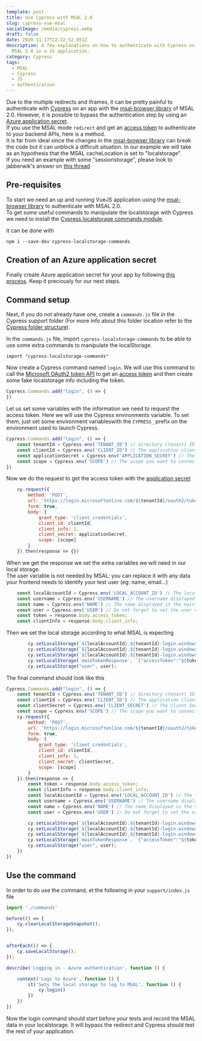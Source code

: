 ```yaml
---
template: post
title: Use Cypress with MSAL 2.0
slug: cypress-vue-msal
socialImage: /media/cypress.webp
draft: false
date: 2020-11-17T22:22:52.051Z
description: A few explanations on how to authenticate with Cypress on Azure
  MSAL 2.0 in a JS application.
category: Cypress
tags:
  - MSAL
  - Cypress
  - JS
  - authentication
---
```

Due to the multiple redirects and iframes, it can be pretty painful to authenticate with [Cypress](https://www.cypress.io/) on an app with the [msal-browser library](https://www.npmjs.com/package/@azure/msal-browser) of MSAL 2.0. However, it is possible to bypass the authentication step by using an [Azure application secret](https://docs.microsoft.com/en-us/azure/active-directory/develop/howto-create-service-principal-portal#option-2-create-a-new-application-secret).  
If you use the MSAL mode `redirect` and get an [access token](https://docs.microsoft.com/en-us/azure/active-directory/develop/v2-oauth2-auth-code-flow#request-an-access-token) to authenticate to your backend APIs, here is a method.  
It is far from ideal since the changes in the [msal-browser library](https://www.npmjs.com/package/@azure/msal-browser) can break the code but it can unblock a difficult situation.
In our example we will take as an hypothesis that the MSAL cacheLocation is set to "localstorage".  
If you need an example with some "sessionstorage", please look to jabberwik's answer on [this thread](https://stackoverflow.com/a/63490929)  

## Pre-requisites
To start we need an up and running VueJS application using the [msal-browser library](https://www.npmjs.com/package/@azure/msal-browser) to authenticate with MSAL 2.0.  
To get some useful commands to manipulate the localstorage with Cypress we need to install the [Cypress localstorage commands module](https://www.npmjs.com/package/cypress-localstorage-commands).  

It can be done with  

`npm i --save-dev cypress-localstorage-commands`

## Creation of an Azure application secret

Finally create Azure application secret for your app by following [this process](https://docs.microsoft.com/en-us/azure/active-directory/develop/howto-create-service-principal-portal#option-2-create-a-new-application-secret). Keep it preciously for our next steps.

## Command setup

Next, if you do not already have one, create a `commands.js` file in the Cypress support folder (For more info about this folder location refer to the  [Cypress folder structure](https://docs.cypress.io/guides/core-concepts/writing-and-organizing-tests.html#Folder-Structure)).

In the `commands.js` file, import `cypress-localstorage-commands` to be able to use some extra commands to manipulate the localStorage.

`import "cypress-localstorage-commands"`

Now create a Cypress command named `login`. We will use this command to call the [Microsoft OAuth2 token API](https://docs.microsoft.com/en-us/azure/active-directory/develop/v2-oauth2-auth-code-flow#request-an-access-token) to get an [access token](https://docs.microsoft.com/en-us/azure/active-directory/develop/v2-oauth2-auth-code-flow#request-an-access-token) and then create some fake localstorage info including the token.

``` javascript
Cypress.Commands.add("login", () => {
})
```

Let us set some variables with the information we need to request the access token. Here we will use the Cypress environments variable. To set them, just set some environment variableswith the `CYPRESS_` prefix on the environment used to launch Cypress.

``` javascript
Cypress.Commands.add("login", () => {
    const tenantId = Cypress.env('TENANT_ID') // directory (tenant) ID displayed in the Overview of your Azure app
    const clientId = Cypress.env('CLIENT_ID') // The application client ID available in the overview of your app
    const applicationSecret = Cypress.env('APPLICATION_SECRET') // The client Secret that you have generated
    const scope = Cypress.env('SCOPE') // The scope you want to connect to. For example User.Read   
})
```

Now we do the request to get the access token with the [application secret](https://docs.microsoft.com/en-us/azure/active-directory/develop/howto-create-service-principal-portal#option-2-create-a-new-application-secret)

``` javascript
    cy.request({
        method: 'POST',
        url: `https://login.microsoftonline.com/${tenantId}/oauth2/token/`,
        form: true,
        body: {
            grant_type: 'client_credentials',
            client_id: clientId,
            client_info: 1,
            client_secret: applicationSecret,
            scope: [scope]
        }
    }).then(response => {})
```

When we get the response we set the extra variables we will need in our local storage.  
The user variable is not needed by MSAL: you can replace it with any data your frontend needs to identify your test user (eg: name, email...)


``` javascript
    const localAccountId = Cypress.env('LOCAL_ACCOUNT_ID') // The localAccountId in the field mainTokenResponse of your localstorage when authenticated with the Cypress user account
    const username = Cypress.env('USERNAME') // The username displayed in the mainTokenResponse when you log in with this account
    const name = Cypress.env('NAME') // The name displayed in the mainTokenResponse when you log in with this account
    const user = Cypress.env('USER') // Do not forget to set the user data that your application needs to work properly because the application secret is not linked to any user
    const token = response.body.access_token;
    const clientInfo = response.body.client_info;
```

Then we set the local storage according to what MSAL is expecting

``` javascript        
        cy.setLocalStorage(`${localAccountId}.${tenantId}-login.windows.net-accesstoken-${clientId}-${tenantId}-${scope}`, `{"homeAccountId":"${localAccountId}.${tenantId}","credentialType":"AccessToken","secret":"${token}","cachedAt":"1602169142","expiresOn":"1602176233","extendedExpiresOn":"1602309832","environment":"login.windows.net","clientId":"${clientId}","realm":"${tenantId}","target":"${scope}"}`);
        cy.setLocalStorage(`${localAccountId}.${tenantId}-login.windows.net-${tenantId}`, `{"authorityType":"MSSTS","clientInfo":"${clientInfo}","homeAccountId":"${localAccountId}.${tenantId}","environment":"login.windows.net","realm":"${tenantId}","localAccountId":"${localAccountId}","username":"${username}","name":"${name}"}`);
        cy.setLocalStorage(`${localAccountId}.${tenantId}-login.windows.net-idtoken-${clientId}-${tenantId}-`, `{"credentialType":"IdToken","homeAccountId":"${localAccountId}.${tenantId}","environment":"login.windows.net","clientId":"${clientId}","secret":"${token}","realm":"${tenantId}"}`);
        cy.setLocalStorage(`mainTokenResponse`, `{"accessToken":"${token}", "account":{"homeAccountId": "${localAccountId}.${tenantId}","environment": "login.windows.net","tenantId": "${tenantId}","username": "${username}","name": "${name}"}}`);
        cy.setLocalStorage("user", user); 
```

The final command should look like this

``` javascript
Cypress.Commands.add("login", () => {
    const tenantId = Cypress.env('TENANT_ID') // directory (tenant) ID displayed in the Overview of your Azure app
    const clientId = Cypress.env('CLIENT_ID') // The application client ID available in the overview of your app
    const clientSecret = Cypress.env('CLIENT_SECRET') // The client Secret that you have generated
    const scope = Cypress.env('SCOPE') // The scope you want to connect to. For example User.Read   
    cy.request({
        method: 'POST',
        url: `https://login.microsoftonline.com/${tenantId}/oauth2/token/`,
        form: true,
        body: {
            grant_type: 'client_credentials',
            client_id: clientId,
            client_info: 1,
            client_secret: clientSecret,
            scope: [scope]
        }
    }).then(response => {
        const token = response.body.access_token;
        const clientInfo = response.body.client_info;
        const localAccountId = Cypress.env('LOCAL_ACCOUNT_ID') // The localAccountId in the field mainTokenResponse of your localstorage when authenticated with the Cypress user account
        const username = Cypress.env('USERNAME') // The username displayed in the mainTokenResponse when you log in with this account
        const name = Cypress.env('NAME') // The name displayed in the mainTokenResponse when you log in with this account
        const user = Cypress.env('USER') // Do not forget to set the user data that your application needs to work properly because the client secret is not linked to any user

        cy.setLocalStorage(`${localAccountId}.${tenantId}-login.windows.net-accesstoken-${clientId}-${tenantId}-${scope}`, `{"homeAccountId":"${localAccountId}.${tenantId}","credentialType":"AccessToken","secret":"${token}","cachedAt":"1602169142","expiresOn":"1602176233","extendedExpiresOn":"1602309832","environment":"login.windows.net","clientId":"${clientId}","realm":"${tenantId}","target":"${scope}"}`);
        cy.setLocalStorage(`${localAccountId}.${tenantId}-login.windows.net-${tenantId}`, `{"authorityType":"MSSTS","clientInfo":"${clientInfo}","homeAccountId":"${localAccountId}.${tenantId}","environment":"login.windows.net","realm":"${tenantId}","localAccountId":"${localAccountId}","username":"${username}","name":"${name}"}`);
        cy.setLocalStorage(`${localAccountId}.${tenantId}-login.windows.net-idtoken-${clientId}-${tenantId}-`, `{"credentialType":"IdToken","homeAccountId":"${localAccountId}.${tenantId}","environment":"login.windows.net","clientId":"${clientId}","secret":"${token}","realm":"${tenantId}"}`);
        cy.setLocalStorage(`mainTokenResponse`, `{"accessToken":"${token}", "account":{"homeAccountId": "${localAccountId}.${tenantId}","environment": "login.windows.net","tenantId": "${tenantId}","username": "${username}","name": "${name}"}}`);
        cy.setLocalStorage("user", user); 
    })
})
``` 

## Use the command

In order to do use the command, et the following in your `support/index.js` file

``` javascript
import './commands'

before(() => {
    cy.clearLocalStorageSnapshot();
});

afterEach(() => {
    cy.saveLocalStorage();
});

describe('Logging in - Azure authentication', function () {

    context('Logs to Azure', function () {
        it('Sets the local storage to log to MSAL', function () {
            cy.login()
        })
    })
})

```

Now the login command should start before your tests and record the MSAL data in your localstorage. It will bypass the redirect and Cypress should test the rest of your application.

